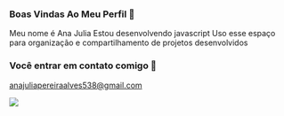 ### Boas Vindas Ao Meu Perfil 👋

Meu nome é Ana Julia 
Estou desenvolvendo javascript
Uso esse espaço para organização e compartilhamento de projetos desenvolvidos 

### Você entrar em contato comigo 📧

anajuliapereiraalves538@gmail.com

![](https://media1.tenor.com/m/Q6rgr_3z9W0AAAAC/kiss.gif)
